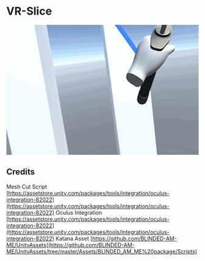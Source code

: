 # VR-Slice

![](preview.gif)

## Credits
Mesh Cut Script [https://assetstore.unity.com/packages/tools/integration/oculus-integration-82022](https://assetstore.unity.com/packages/tools/integration/oculus-integration-82022)
Oculus Integration [https://assetstore.unity.com/packages/tools/integration/oculus-integration-82022](https://assetstore.unity.com/packages/tools/integration/oculus-integration-82022)
Katana Asset [https://github.com/BLINDED-AM-ME/UnityAssets](https://github.com/BLINDED-AM-ME/UnityAssets/tree/master/Assets/BLINDED_AM_ME%20package/Scripts)

